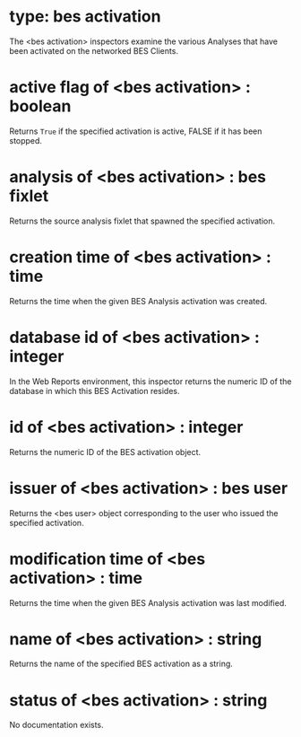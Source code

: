 # type: bes activation

The &lt;bes activation&gt; inspectors examine the various Analyses that have been activated on the networked BES Clients.

# active flag of &lt;bes activation&gt; : boolean

Returns `True` if the specified activation is active, FALSE if it has been stopped.

# analysis of &lt;bes activation&gt; : bes fixlet

Returns the source analysis fixlet that spawned the specified activation.

# creation time of &lt;bes activation&gt; : time

Returns the time when the given BES Analysis activation was created.

# database id of &lt;bes activation&gt; : integer

In the Web Reports environment, this inspector returns the numeric ID of the database in which this BES Activation resides.

# id of &lt;bes activation&gt; : integer

Returns the numeric ID of the BES activation object.

# issuer of &lt;bes activation&gt; : bes user

Returns the &lt;bes user&gt; object corresponding to the user who issued the specified activation.

# modification time of &lt;bes activation&gt; : time

Returns the time when the given BES Analysis activation was last modified.

# name of &lt;bes activation&gt; : string

Returns the name of the specified BES activation as a string.

# status of &lt;bes activation&gt; : string

No documentation exists.
